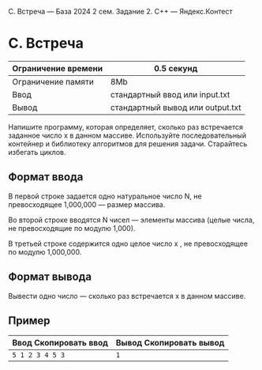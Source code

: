 C. Встреча — База 2024 2 сем. Задание 2. C++ — Яндекс.Контест

# C. Встреча

| Ограничение времени | 0.5 секунд                      |
| ------------------- | -------------------------------- |
| Ограничение памяти  | 8Mb                              |
| Ввод                | стандартный ввод или input.txt   |
| Вывод               | стандартный вывод или output.txt |

Напишите программу, которая определяет, сколько раз встречается заданное число x в данном массиве. Используйте последовательный контейнер и библиотеку алгоритмов для решения задачи. Старайтесь избегать
циклов.

## Формат ввода

В первой строке задается одно натуральное число N, не превосходящее 1,000,000 — размер массива.

Во второй строке вводятся N чисел — элементы массива (целые числа, не превосходящие по модулю 1,000).

В третьей строке содержится одно целое число x , не превосходящее по модулю 1,000,000.

## Формат вывода

Вывести одно число — сколько раз встречается x в данном массиве.

## Пример

| Ввод Скопировать ввод | Вывод Скопировать вывод |
| --------------------- | ----------------------- |
| `5 1 2 3 4 5 3 `      | `1 `                    |
